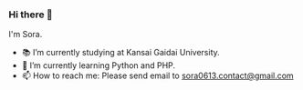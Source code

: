 ### Hi there 👋

I'm Sora.

- 📚 I’m currently studying at Kansai Gaidai University.
- 🌱 I’m currently learning Python and PHP.
- 📫 How to reach me: Please send email to sora0613.contact@gmail.com
